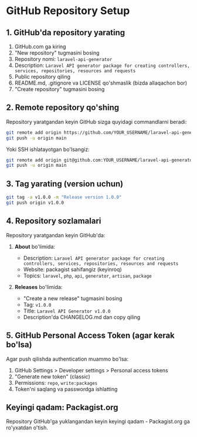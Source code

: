 # GitHub Repository Setup

## 1. GitHub'da repository yarating

1. GitHub.com ga kiring
2. "New repository" tugmasini bosing
3. Repository nomi: `laravel-api-generator`
4. Description: `Laravel API generator package for creating controllers, services, repositories, resources and requests`
5. Public repository qiling
6. README.md, .gitignore va LICENSE qo'shmaslik (bizda allaqachon bor)
7. "Create repository" tugmasini bosing

## 2. Remote repository qo'shing

Repository yaratgandan keyin GitHub sizga quyidagi commandlarni beradi:

```bash
git remote add origin https://github.com/YOUR_USERNAME/laravel-api-generator.git
git push -u origin main
```

Yoki SSH ishlatayotgan bo'lsangiz:

```bash
git remote add origin git@github.com:YOUR_USERNAME/laravel-api-generator.git
git push -u origin main
```

## 3. Tag yarating (version uchun)

```bash
git tag -a v1.0.0 -m "Release version 1.0.0"
git push origin v1.0.0
```

## 4. Repository sozlamalari

Repository yaratgandan keyin GitHub'da:

1. **About** bo'limida:
   - Description: `Laravel API generator package for creating controllers, services, repositories, resources and requests`
   - Website: packagist sahifangiz (keyinroq)
   - Topics: `laravel`, `php`, `api`, `generator`, `artisan`, `package`

2. **Releases** bo'limida:
   - "Create a new release" tugmasini bosing
   - Tag: `v1.0.0`
   - Title: `Laravel API Generator v1.0.0`
   - Description'da CHANGELOG.md dan copy qiling

## 5. GitHub Personal Access Token (agar kerak bo'lsa)

Agar push qilishda authentication muammo bo'lsa:

1. GitHub Settings > Developer settings > Personal access tokens
2. "Generate new token" (classic)
3. Permissions: `repo`, `write:packages`
4. Token'ni saqlang va passwordga ishlatting

## Keyingi qadam: Packagist.org

Repository GitHub'ga yuklangandan keyin keyingi qadam - Packagist.org ga ro'yxatdan o'tish.

